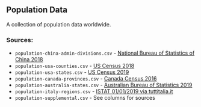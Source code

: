 ## Population Data

A collection of population data worldwide.

### Sources:

* `population-china-admin-divisions.csv` - [National Bureau of Statistics of China 2018](http://data.stats.gov.cn/english/easyquery.htm?cn=E0103)
* `population-usa-counties.csv` - [US Census 2018](https://www2.census.gov/programs-surveys/popest/tables/2010-2018/counties/totals/)
* `population-usa-states.csv` - [US Census 2019](https://www2.census.gov/programs-surveys/popest/tables/2010-2019/state/detail/)
* `population-canada-provinces.csv` - [Canada Census 2016](https://www12.statcan.gc.ca/census-recensement/index-eng.cfm)
* `population-australia-states.csv` - [Australian Bureau of Statistics 2019](https://www.abs.gov.au/AUSSTATS/abs@.nsf/mf/3101.0)
* `population-italy-regions.csv` - [ISTAT 01/01/2019 via tuttitalia.it](https://www.tuttitalia.it/regioni/)
* `population-supplemental.csv` - See columns for sources
